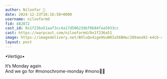 ```yaml
---
author: Niloofar 🪷
date: 2024-12-23T16:16:58+0000
username: niloofarmd
fid: 482872
cast_id: 0x1f236a51aaf3cc4a17d50623dbf9b84faa5933cc
cast: https://warpcast.com/niloofarmd/0x1f236a51
image: https://imagedelivery.net/BXluQx4ige9GuW0Ia56BHw/289aea92-e4cb-4dea-efef-63fdcff8a000/original
layout: post
---
```

•Vertigo•  
  
It’s Monday again  
And we go for #monochrome-monday #mono🤍🖤  

<img src='https://imagedelivery.net/BXluQx4ige9GuW0Ia56BHw/289aea92-e4cb-4dea-efef-63fdcff8a000/original' alt='' referrerpolicy='no-referrer'/>